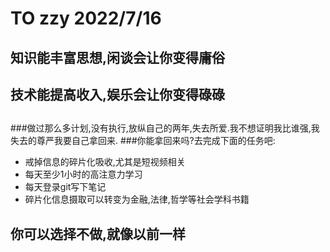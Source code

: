 # TO zzy  2022/7/16
## 知识能丰富思想,闲谈会让你变得庸俗
## 技术能提高收入,娱乐会让你变得碌碌
##
##
##
##

###做过那么多计划,没有执行,放纵自己的两年,失去所爱.我不想证明我比谁强,我失去的尊严我要自己拿回来.
###你能拿回来吗?去完成下面的任务吧:
- 戒掉信息的碎片化吸收,尤其是短视频相关
- 每天至少1小时的高注意力学习
- 每天登录git写下笔记
- 碎片化信息摄取可以转变为金融,法律,哲学等社会学科书籍


## 你可以选择不做,就像以前一样